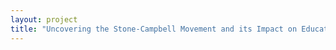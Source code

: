 ```yaml
--- 
layout: project 
title: "Uncovering the Stone-Campbell Movement and its Impact on Education, Politics, and Religion in the Western United States and Japan" 
---
```




